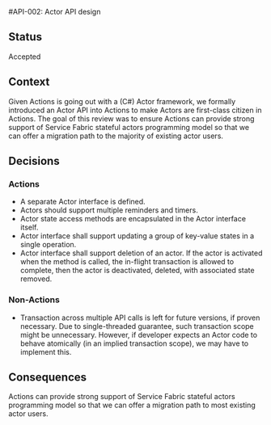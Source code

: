 #API-002: Actor API design

## Status
Accepted

## Context
Given Actions is going out with a (C#) Actor framework, we formally introduced an Actor API into Actions to make Actors are first-class citizen in Actions. The goal of this review was to ensure Actions can provide strong support of Service Fabric stateful actors programming model so that we can offer a migration path to the majority of existing actor users.

## Decisions

### Actions 

* A separate Actor interface is defined.
* Actors should support multiple reminders and timers.
* Actor state access methods are encapsulated in the Actor interface itself.
* Actor interface shall support updating a group of key-value states in a single operation.
* Actor interface shall support deletion of an actor. If the actor is activated when the method is called, the in-flight transaction is allowed to complete, then the actor is deactivated, deleted, with associated state removed. 

### Non-Actions
* Transaction across multiple API calls is left for future versions, if proven necessary. Due to single-threaded guarantee, such transaction scope might be unnecessary. However, if developer expects an Actor code to behave atomically (in an implied transaction scope), we may have to implement this.

## Consequences

Actions can provide strong support of Service Fabric stateful actors programming model so that we can offer a migration path to most existing actor users.